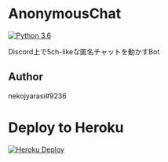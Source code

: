 # AnonymousChat

[![Python 3.6](https://img.shields.io/badge/python-3.6-blue.svg)](https://www.python.org/downloads/release/python-360/)

Discord上で5ch-likeな匿名チャットを動かすBot


## Author

nekojyarasi#9236


# Deploy to Heroku

[![Heroku Deploy](https://www.herokucdn.com/deploy/button.png)](https://heroku.com/deploy?template=https://github.com/watosar/AnonymousChat)

